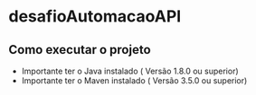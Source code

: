 # desafioAutomacaoAPI

## Como executar o projeto 

* Importante ter o Java instalado ( Versão 1.8.0 ou superior) 
* Importante ter o Maven instalado ( Versão 3.5.0 ou superior) 
